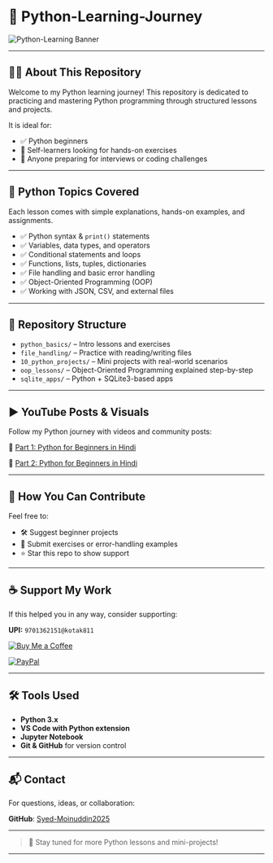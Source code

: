 # 🐍 **Python-Learning-Journey**

![Python-Learning Banner](https://raw.githubusercontent.com/Syed-Moinuddin2025/python_Journey/main/Images/image1234.png)

---

## 🧑‍💻 About This Repository

Welcome to my Python learning journey! This repository is dedicated to practicing and mastering Python programming through structured lessons and projects.

It is ideal for:

* ✅ Python beginners
* 🧠 Self-learners looking for hands-on exercises
* 💼 Anyone preparing for interviews or coding challenges

---

## 📘 Python Topics Covered

Each lesson comes with simple explanations, hands-on examples, and assignments.

* ✅ Python syntax & `print()` statements
* ✅ Variables, data types, and operators
* ✅ Conditional statements and loops
* ✅ Functions, lists, tuples, dictionaries
* ✅ File handling and basic error handling
* ✅ Object-Oriented Programming (OOP)
* ✅ Working with JSON, CSV, and external files

---

## 📂 Repository Structure

* `python_basics/` – Intro lessons and exercises
* `file_handling/` – Practice with reading/writing files
* `10_python_projects/` – Mini projects with real-world scenarios
* `oop_lessons/` – Object-Oriented Programming explained step-by-step
* `sqlite_apps/` – Python + SQLite3-based apps

---

## ▶️ YouTube Posts & Visuals

Follow my Python journey with videos and community posts:

🔗 [Part 1: Python for Beginners in Hindi](http://youtube.com/post/Ugkx8_eBVX3Y5S1jkLm22Sidf41HgMxOHZ3m?si=SD1LPZ76D7GNBQWp)

🔗 [Part 2: Python for Beginners in Hindi](http://youtube.com/post/UgkxCfxe0uB8kFyyxpuN-vyKnnN5A54uUy-n?si=y3PCtqo7yFsIvogo)

---

## 🤝 How You Can Contribute

Feel free to:

* 🛠 Suggest beginner projects
* 🧪 Submit exercises or error-handling examples
* ⭐ Star this repo to show support

---

## ☕ Support My Work

If this helped you in any way, consider supporting:

**UPI:** `9701362151@kotak811`

[![Buy Me a Coffee](https://img.shields.io/badge/☕-Buy_Me_A_Coffee-yellow?style=flat-square)](https://coff.ee/syedmoin)

[![PayPal](https://img.shields.io/badge/💰-Donate_via_PayPal-blue?style=flat-square)](https://paypal.me/syedmoinuddin101)

---

## 🛠 Tools Used

* **Python 3.x**
* **VS Code with Python extension**
* **Jupyter Notebook**
* **Git & GitHub** for version control

---

## 📬 Contact

For questions, ideas, or collaboration:

**GitHub**: [Syed-Moinuddin2025](https://github.com/Syed-Moinuddin2025)

---

> 🚀 Stay tuned for more Python lessons and mini-projects!

---
